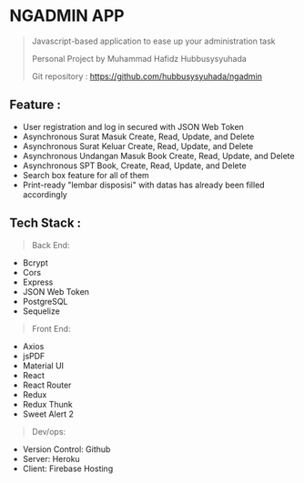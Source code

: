 # NGADMIN APP
> Javascript-based application to ease up your administration task
>
> Personal Project by Muhammad Hafidz Hubbusysyuhada
>
> Git repository : https://github.com/hubbusysyuhada/ngadmin

## Feature : 
 - User registration and log in secured with JSON Web Token
 - Asynchronous Surat Masuk Create, Read, Update, and Delete
 - Asynchronous Surat Keluar Create, Read, Update, and Delete
 - Asynchronous Undangan Masuk Book Create, Read, Update, and Delete
 - Asynchronous SPT Book, Create, Read, Update, and Delete
 - Search box feature for all of them
 - Print-ready "lembar disposisi" with datas has already been filled accordingly

## Tech Stack :
> Back End:
- Bcrypt
- Cors
- Express
- JSON Web Token
- PostgreSQL
- Sequelize

> Front End:
- Axios
- jsPDF
- Material UI
- React
- React Router
- Redux
- Redux Thunk
- Sweet Alert 2

>Dev/ops:
- Version Control: Github
- Server: Heroku
- Client: Firebase Hosting